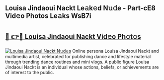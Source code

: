 ## Louisa Jindaoui Nackt Le𝚊k𝚎d N𝚞𝚍e - Part-cE8 Vid𝚎o Photos Le𝚊ks WsB7i

# <h2><a href="http://fb8488.evod.top/?m=Louisa+Jindaoui+Nackt">🔗 👉🔴 Louisa Jindaoui Nackt Vid𝚎o Ph𝚘t𝚘s</a></h2>

[![Louisa Jindaoui Nackt N𝚞d𝚎s](https://i.imgur.com/8V9OHl7.gif)](http://fb8488.evod.top/?m=Louisa+Jindaoui+Nackt)
Online persona Louisa Jindaoui Nackt and multimedia artist, celebrated for publishing dance and lifestyle material through trending dance routines and mini vlogs. A public figure Louisa Jindaoui Nackt is an individual whose actions, beliefs, or achievements are of interest to the public. 
